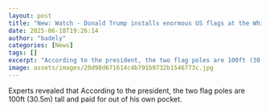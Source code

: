 ```yaml
---
layout: post
title: "New: Watch - Donald Trump installs enormous US flags at the White House"
date: 2025-06-18T19:26:14
author: "badely"
categories: [News]
tags: []
excerpt: "According to the president, the two flag poles are 100ft (30.5m) tall and paid for out of his own pocket."
image: assets/images/20d98d671614c4b791b9732b1546773c.jpg
---
```


Experts revealed that According to the president, the two flag poles are 100ft (30.5m) tall and paid for out of his own pocket.

